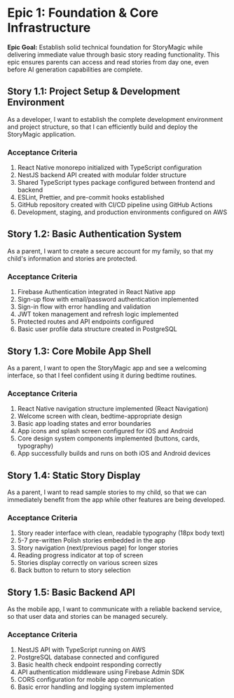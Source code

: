 # Epic 1: Foundation & Core Infrastructure

**Epic Goal:** Establish solid technical foundation for StoryMagic while delivering immediate value through basic story reading functionality. This epic ensures parents can access and read stories from day one, even before AI generation capabilities are complete.

## Story 1.1: Project Setup & Development Environment

As a developer,
I want to establish the complete development environment and project structure,
so that I can efficiently build and deploy the StoryMagic application.

### Acceptance Criteria

1. React Native monorepo initialized with TypeScript configuration
2. NestJS backend API created with modular folder structure
3. Shared TypeScript types package configured between frontend and backend
4. ESLint, Prettier, and pre-commit hooks established
5. GitHub repository created with CI/CD pipeline using GitHub Actions
6. Development, staging, and production environments configured on AWS

## Story 1.2: Basic Authentication System

As a parent,
I want to create a secure account for my family,
so that my child's information and stories are protected.

### Acceptance Criteria

1. Firebase Authentication integrated in React Native app
2. Sign-up flow with email/password authentication implemented
3. Sign-in flow with error handling and validation
4. JWT token management and refresh logic implemented
5. Protected routes and API endpoints configured
6. Basic user profile data structure created in PostgreSQL

## Story 1.3: Core Mobile App Shell

As a parent,
I want to open the StoryMagic app and see a welcoming interface,
so that I feel confident using it during bedtime routines.

### Acceptance Criteria

1. React Native navigation structure implemented (React Navigation)
2. Welcome screen with clean, bedtime-appropriate design
3. Basic app loading states and error boundaries
4. App icons and splash screen configured for iOS and Android
5. Core design system components implemented (buttons, cards, typography)
6. App successfully builds and runs on both iOS and Android devices

## Story 1.4: Static Story Display

As a parent,
I want to read sample stories to my child,
so that we can immediately benefit from the app while other features are being developed.

### Acceptance Criteria

1. Story reader interface with clean, readable typography (18px body text)
2. 5-7 pre-written Polish stories embedded in the app
3. Story navigation (next/previous page) for longer stories
4. Reading progress indicator at top of screen
5. Stories display correctly on various screen sizes
6. Back button to return to story selection

## Story 1.5: Basic Backend API

As the mobile app,
I want to communicate with a reliable backend service,
so that user data and stories can be managed securely.

### Acceptance Criteria

1. NestJS API with TypeScript running on AWS
2. PostgreSQL database connected and configured
3. Basic health check endpoint responding correctly
4. API authentication middleware using Firebase Admin SDK
5. CORS configuration for mobile app communication
6. Basic error handling and logging system implemented
